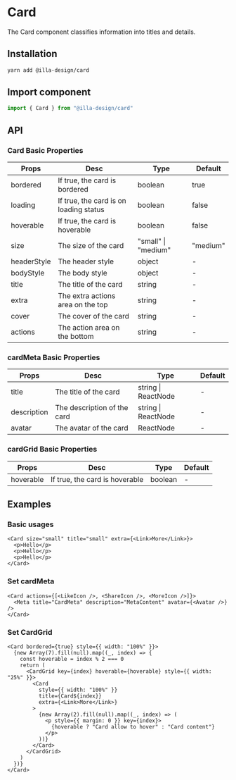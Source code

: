 # Card

The Card component classifies information into titles and details.

## Installation

```bash
yarn add @illa-design/card
```

## Import component

```jsx
import { Card } from "@illa-design/card"
```

## API

### Card Basic Properties

| Props       | Desc                                   | Type                | Default  |
| ----------- | -------------------------------------- | ------------------- | -------- |
| bordered    | If true, the card is bordered          | boolean             | true     |
| loading     | If true, the card is on loading status | boolean             | false    |
| hoverable   | If true, the card is hoverable         | boolean             | false    |
| size        | The size of the card                   | "small" \| "medium" | "medium" |
| headerStyle | The header style                       | object              | -        |
| bodyStyle   | The body style                         | object              | -        |
| title       | The title of the card                  | string              | -        |
| extra       | The extra actions area on the top      | string              | -        |
| cover       | The cover of the card                  | string              | -        |
| actions     | The action area on the bottom          | string              | -        |

### cardMeta Basic Properties

| Props       | Desc                        | Type                | Default |
| ----------- | --------------------------- | ------------------- | ------- |
| title       | The title of the card       | string \| ReactNode | -       |
| description | The description of the card | string \| ReactNode | -       |
| avatar      | The avatar of the card      | ReactNode           | -       |

### cardGrid Basic Properties

| Props     | Desc                           | Type    | Default |
| --------- | ------------------------------ | ------- | ------- |
| hoverable | If true, the card is hoverable | boolean | -       |

## Examples

### Basic usages

```
<Card size="small" title="small" extra={<Link>More</Link>}>
  <p>Hello</p>
  <p>Hello</p>
  <p>Hello</p>
</Card>
```

### Set cardMeta

```
<Card actions={[<LikeIcon />, <ShareIcon />, <MoreIcon />]}>
  <Meta title="CardMeta" description="MetaContent" avatar={<Avatar />} />
</Card>
```

### Set CardGrid

```
<Card bordered={true} style={{ width: "100%" }}>
  {new Array(7).fill(null).map((_, index) => {
    const hoverable = index % 2 === 0
    return (
      <CardGrid key={index} hoverable={hoverable} style={{ width: "25%" }}>
        <Card
          style={{ width: "100%" }}
          title={Card${index}}
          extra={<Link>More</Link>}
        >
          {new Array(2).fill(null).map((_, index) => (
            <p style={{ margin: 0 }} key={index}>
              {hoverable ? "Card allow to hover" : "Card content"}
            </p>
          ))}
        </Card>
      </CardGrid>
    )
  })}
</Card>
```
